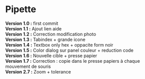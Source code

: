 # Pipette
__Version 1.0 :__ first commit  
__Version 1.1 :__ Ajout lien aide    
__Version 1.2 :__ Correction modification photo  
__Version 1.3 :__ Tabindex + grande icone  
__Version 1.4 :__ Textbox only hex + oppacite form noir  
__Version 1.5 :__ Color dialog sur panel couleur + reduction code  
__Version 1.6 :__ Nouvelle cible + presse papier  
__Version 1.7 :__ Correction : copie dans le presse papiers à chaque mouvement de souris  
__Version 2.7 :__ Zoom + tolerance  